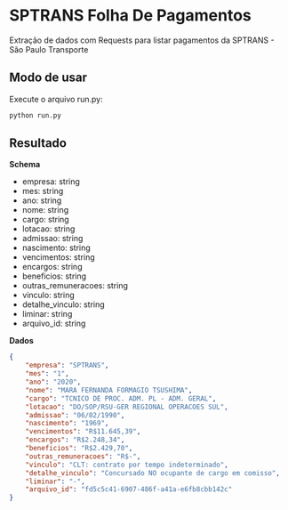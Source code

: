 # SPTRANS Folha De Pagamentos
Extração de dados com Requests para listar pagamentos da SPTRANS - São Paulo Transporte

## Modo de usar

Execute o arquivo run.py:

```bash
python run.py
```

## Resultado

**Schema**

- empresa: string
- mes: string
- ano: string
- nome: string
- cargo: string
- lotacao: string
- admissao: string
- nascimento: string
- vencimentos: string
- encargos: string
- beneficios: string
- outras_remuneracoes: string
- vinculo: string
- detalhe_vinculo: string
- liminar: string
- arquivo_id: string

**Dados**

```json
{
    "empresa": "SPTRANS",
    "mes": "1",
    "ano": "2020",
    "nome": "MARA FERNANDA FORMAGIO TSUSHIMA",
    "cargo": "TCNICO DE PROC. ADM. PL - ADM. GERAL",
    "lotacao": "DO/SOP/RSU-GER REGIONAL OPERACOES SUL",
    "admissao": "06/02/1990",
    "nascimento": "1969",
    "vencimentos": "R$11.645,39",
    "encargos": "R$2.248,34",
    "beneficios": "R$2.429,70",
    "outras_remuneracoes": "R$-",
    "vinculo": "CLT: contrato por tempo indeterminado",
    "detalhe_vinculo": "Concursado NO ocupante de cargo em comisso",
    "liminar": "-",
    "arquivo_id": "fd5c5c41-6907-486f-a41a-e6fb8cbb142c"
}
```